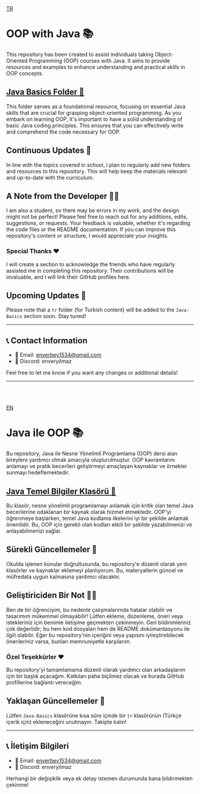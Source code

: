 [TR](#Java-ile-OOP-)
# OOP with Java 📚

This repository has been created to assist individuals taking Object-Oriented Programming (OOP) courses with Java. It aims to provide resources and examples to enhance understanding and practical skills in OOP concepts.

## [Java Basics Folder 📁](https://github.com/enverbey/OOP/tree/main/Java-Basics/en)

This folder serves as a foundational resource, focusing on essential Java skills that are crucial for grasping object-oriented programming. As you embark on learning OOP, it's important to have a solid understanding of basic Java coding principles. This ensures that you can effectively write and comprehend the code necessary for OOP.

## Continuous Updates 📅

In line with the topics covered in school, I plan to regularly add new folders and resources to this repository. This will help keep the materials relevant and up-to-date with the curriculum.

## A Note from the Developer 🙋‍♂️

I am also a student, so there may be errors in my work, and the design might not be perfect! Please feel free to reach out for any additions, edits, suggestions, or requests. Your feedback is valuable, whether it's regarding the code files or the README documentation. If you can improve this repository's content or structure, I would appreciate your insights. 

### Special Thanks ❤

I will create a section to acknowledge the friends who have regularly assisted me in completing this repository. Their contributions will be invaluable, and I will link their GitHub profiles here.

## Upcoming Updates 🚀

Please note that a `tr` folder (for Turkish content) will be added to the `Java-Basics` section soon. Stay tuned!

---

## 📞 **Contact Information**

 - 📧 Email: [enverbey1534@gmail.com](mailto:enverbey1534@gmail.com) <br>
 - 💬 Discord: enveryilmaz

Feel free to let me know if you want any changes or additional details!


---
<br><br>

[EN](#OOP-Repository-with-Java-for-Students-)
# Java ile OOP 📚

Bu repository, Java ile Nesne Yönelimli Programlama (OOP) dersi alan bireylere yardımcı olmak amacıyla oluşturulmuştur. OOP kavramlarını anlamayı ve pratik becerileri geliştirmeyi amaçlayan kaynaklar ve örnekler sunmayı hedeflemektedir.

## [Java Temel Bilgiler Klasörü 📁](https://github.com/enverbey/OOP/tree/main/Java-Basics/)

Bu klasör, nesne yönelimli programlamayı anlamak için kritik olan temel Java becerilerine odaklanan bir kaynak olarak hizmet etmektedir. OOP'yi öğrenmeye başlarken, temel Java kodlama ilkelerini iyi bir şekilde anlamak önemlidir. Bu, OOP için gerekli olan kodları etkili bir şekilde yazabilmenizi ve anlayabilmenizi sağlar.

## Sürekli Güncellemeler 📅

Okulda işlenen konular doğrultusunda, bu repository'e düzenli olarak yeni klasörler ve kaynaklar eklemeyi planlıyorum. Bu, materyallerin güncel ve müfredata uygun kalmasına yardımcı olacaktır.

## Geliştiriciden Bir Not 🙋‍♂️

Ben de bir öğrenciyim, bu nedenle çalışmalarımda hatalar olabilir ve tasarımım mükemmel olmayabilir! Lütfen ekleme, düzenleme, öneri veya istekleriniz için benimle iletişime geçmekten çekinmeyin. Geri bildirimleriniz çok değerlidir; bu hem kod dosyaları hem de README dokümantasyonu ile ilgili olabilir. Eğer bu repository'nin içeriğini veya yapısını iyileştirebilecek önerileriniz varsa, bunları memnuniyetle karşılarım.

### Özel Teşekkürler ❤

Bu repository'yi tamamlamama düzenli olarak yardımcı olan arkadaşlarım için bir başlık açacağım. Katkıları paha biçilmez olacak ve burada GitHub profillerine bağlantı vereceğim.

## Yaklaşan Güncellemeler 🚀

Lütfen `Java-Basics` klasörüne kısa süre içinde bir `tr` klasörünün (Türkçe içerik için) ekleneceğini unutmayın. Takipte kalın!

---

## 📞 **İletişim Bilgileri**

  - 📧 Email: [enverbey1534@gmail.com](mailto:enverbey1534@gmail.com) <br>
 - 💬 Discord: enveryilmaz

Herhangi bir değişiklik veya ek detay istemen durumunda bana bildirmekten çekinme!
